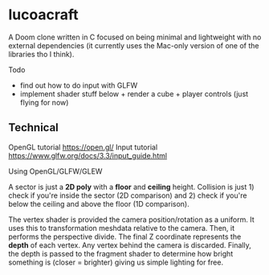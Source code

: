 # lucoacraft

A Doom clone written in C focused on being minimal and lightweight with no external dependencies (it currently uses the Mac-only version of one of the libraries tho I think).

Todo
- find out how to do input with GLFW
- implement shader stuff below + render a cube + player controls (just flying for now)

## Technical

OpenGL tutorial https://open.gl/
Input tutorial https://www.glfw.org/docs/3.3/input_guide.html

Using OpenGL/GLFW/GLEW

A sector is just a **2D poly** with a **floor** and **ceiling** height. Collision is just 1) check if you're inside the sector (2D comparison) and 2) check if you're below the ceiling and above the floor (1D comparison).

The vertex shader is provided the camera position/rotation as a uniform. It uses this to transformation meshdata relative to the camera. Then, it performs the perspective divide. The final Z coordinate represents the **depth** of each vertex. Any vertex behind the camera is discarded. Finally, the depth is passed to the fragment shader to determine how bright something is (closer = brighter) giving us simple lighting for free.
